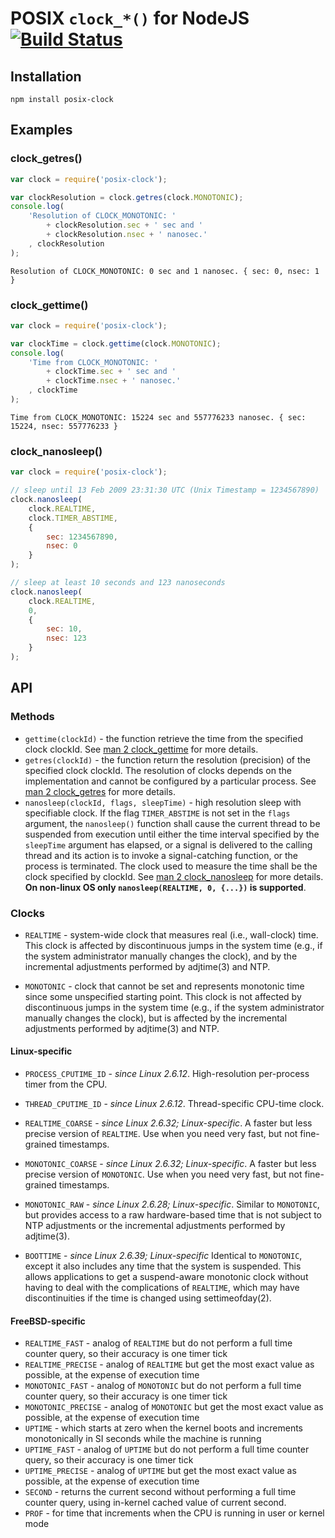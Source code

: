 # POSIX `clock_*()` for NodeJS [![Build Status](https://secure.travis-ci.org/avz/node-posix-clock.png?branch=master)](http://travis-ci.org/avz/node-posix-clock)

## Installation
```
npm install posix-clock
```

## Examples
### clock_getres()
```javascript
var clock = require('posix-clock');

var clockResolution = clock.getres(clock.MONOTONIC);
console.log(
	'Resolution of CLOCK_MONOTONIC: '
		+ clockResolution.sec + ' sec and '
		+ clockResolution.nsec + ' nanosec.'
	, clockResolution
);
```

```
Resolution of CLOCK_MONOTONIC: 0 sec and 1 nanosec. { sec: 0, nsec: 1 }
```

### clock_gettime()
```javascript
var clock = require('posix-clock');

var clockTime = clock.gettime(clock.MONOTONIC);
console.log(
	'Time from CLOCK_MONOTONIC: '
		+ clockTime.sec + ' sec and '
		+ clockTime.nsec + ' nanosec.'
	, clockTime
);
```

```
Time from CLOCK_MONOTONIC: 15224 sec and 557776233 nanosec. { sec: 15224, nsec: 557776233 }
```

### clock_nanosleep()
```javascript
var clock = require('posix-clock');

// sleep until 13 Feb 2009 23:31:30 UTC (Unix Timestamp = 1234567890)
clock.nanosleep(
	clock.REALTIME,
	clock.TIMER_ABSTIME,
	{
		sec: 1234567890,
		nsec: 0
	}
);

// sleep at least 10 seconds and 123 nanoseconds
clock.nanosleep(
	clock.REALTIME,
	0,
	{
		sec: 10,
		nsec: 123
	}
);
```

## API

### Methods

 * `gettime(clockId)` - the function retrieve the time from the specified clock clockId.
See [man 2 clock_gettime](http://man7.org/linux/man-pages/man2/clock_gettime.2.html) for more details.
 * `getres(clockId)` - the function return the resolution (precision) of the
specified clock clockId. The resolution of clocks depends on the implementation and cannot be
configured by a particular process.
See [man 2 clock_getres](http://man7.org/linux/man-pages/man2/clock_getres.2.html) for more details.
 * `nanosleep(clockId, flags, sleepTime)` - high resolution sleep with specifiable clock.
If the flag `TIMER_ABSTIME` is not set in the `flags` argument, the `nanosleep()`
function shall cause the current thread to be suspended from execution until
either the time interval specified by the `sleepTime` argument has elapsed,
or a signal is delivered to the calling thread and its action is to invoke a
signal-catching function, or the process is terminated.
The clock used to measure the time shall be the clock specified by clockId.
See [man 2 clock_nanosleep](http://man7.org/linux/man-pages/man2/clock_nanosleep.2.html) for more details.
**On non-linux OS only `nanosleep(REALTIME, 0, {...})` is supported**.

### Clocks

 * `REALTIME` - system-wide clock that measures real (i.e., wall-clock) time.
This clock is affected by discontinuous jumps in
the system time (e.g., if the system administrator
manually changes the clock), and by the incremental adjustments
performed by adjtime(3) and NTP.

 * `MONOTONIC` - clock that cannot be set and represents monotonic time since some
unspecified starting point. This clock is not affected by discontinuous
jumps in the system time (e.g., if the system administrator
manually changes the clock), but is affected by the incremental adjustments
performed by adjtime(3) and NTP.

#### Linux-specific

 * `PROCESS_CPUTIME_ID` - *since Linux 2.6.12*.
High-resolution per-process timer from the CPU.

 * `THREAD_CPUTIME_ID` - *since Linux 2.6.12*.
Thread-specific CPU-time clock.

 * `REALTIME_COARSE` - *since Linux 2.6.32; Linux-specific*.
A faster but less precise version of `REALTIME`.
Use when you need very fast, but not fine-grained timestamps.

 * `MONOTONIC_COARSE` - *since Linux 2.6.32; Linux-specific*.
A faster but less precise version of `MONOTONIC`.
Use when you need very fast, but not fine-grained timestamps.

 * `MONOTONIC_RAW` - *since Linux 2.6.28; Linux-specific*.
Similar to `MONOTONIC`, but provides access to a raw hardware-based time
that is not subject to NTP adjustments or the incremental adjustments
performed by adjtime(3).

 * `BOOTTIME` - *since Linux 2.6.39; Linux-specific*
Identical to `MONOTONIC`, except it also includes
any time that the system is suspended.  This allows applications to get
a suspend-aware monotonic clock without having to deal with
the complications of `REALTIME`, which may have discontinuities
if the time is changed using settimeofday(2).

#### FreeBSD-specific

 * `REALTIME_FAST` - analog of `REALTIME` but do not perform a full time
counter query, so their accuracy is one timer tick
 * `REALTIME_PRECISE` - analog of `REALTIME` but get the most exact value
as possible, at the expense of execution time
 * `MONOTONIC_FAST` - analog of `MONOTONIC` but do not perform a full time
counter query, so their accuracy is one timer tick
 * `MONOTONIC_PRECISE` - analog of `MONOTONIC` but get the most exact value
as possible, at the expense of execution time
 * `UPTIME` - which starts at zero when the kernel boots and increments
monotonically in SI seconds while the machine is running
 * `UPTIME_FAST` - analog of `UPTIME` but do not perform a full time
counter query, so their accuracy is one timer tick
 * `UPTIME_PRECISE` - analog of `UPTIME` but get the most exact value
as possible, at the expense of execution time
 * `SECOND` - returns the current second without performing a full
time counter query, using in-kernel cached value of current second.
 * `PROF` - for time that increments when the CPU is running in user or kernel mode
